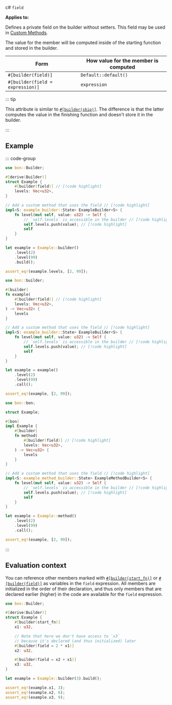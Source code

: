 c# `field`

**Applies to:** <Badge type="warning" text="struct fields"/> <Badge type="warning" text="function arguments"/> <Badge type="warning" text="method arguments"/>

Defines a private field on the builder without setters. This field may be used in [Custom Methods](../../../guide/typestate-api/custom-methods).

The value for the member will be computed inside of the starting function and stored in the builder.

| Form                             | How value for the member is computed |
| -------------------------------- | ------------------------------------ |
| `#[builder(field)]`              | `Default::default()`                 |
| `#[builder(field = expression)]` | `expression`                         |

::: tip

This attribute is similar to [`#[builder(skip)]`](./skip). The difference is that the latter computes the value in the finishing function and doesn't store it in the builder.

:::

## Example

::: code-group

```rust [Struct]
use bon::Builder;

#[derive(Builder)]
struct Example {
    #[builder(field)] // [!code highlight]
    levels: Vec<u32>,
}

// Add a custom method that uses the field // [!code highlight]
impl<S: example_builder::State> ExampleBuilder<S> {
    fn level(mut self, value: u32) -> Self {
        // `self.levels` is accessible in the builder // [!code highlight]
        self.levels.push(value); // [!code highlight]
        self
    }
}

let example = Example::builder()
    .level(2)
    .level(99)
    .build();

assert_eq!(example.levels, [2, 99]);
```

```rust [Function]
use bon::builder;

#[builder]
fn example(
    #[builder(field)] // [!code highlight]
    levels: Vec<u32>,
) -> Vec<u32> {
    levels
}

// Add a custom method that uses the field // [!code highlight]
impl<S: example_builder::State> ExampleBuilder<S> {
    fn level(mut self, value: u32) -> Self {
        // `self.levels` is accessible in the builder // [!code highlight]
        self.levels.push(value); // [!code highlight]
        self
    }
}

let example = example()
    .level(2)
    .level(99)
    .call();

assert_eq!(example, [2, 99]);
```

```rust [Method]
use bon::bon;

struct Example;

#[bon]
impl Example {
    #[builder]
    fn method(
        #[builder(field)] // [!code highlight]
        levels: Vec<u32>,
    ) -> Vec<u32> {
        levels
    }
}

// Add a custom method that uses the field // [!code highlight]
impl<S: example_method_builder::State> ExampleMethodBuilder<S> {
    fn level(mut self, value: u32) -> Self {
        // `self.levels` is accessible in the builder // [!code highlight]
        self.levels.push(value); // [!code highlight]
        self
    }
}

let example = Example::method()
    .level(2)
    .level(99)
    .call();

assert_eq!(example, [2, 99]);
```

:::

## Evaluation context

You can reference other members marked with [`#[builder(start_fn)]`](./start_fn) or [`#[builder(field)]`](./field) as variables in the `field` expression. All members are initialized in the order of their declaration, and thus only members that are declared earlier (higher) in the code are available for the `field` expression.

```rust
use bon::Builder;

#[derive(Builder)]
struct Example {
    #[builder(start_fn)]
    x1: u32,

    // Note that here we don't have access to `x3`
    // because it's declared (and thus initialized) later
    #[builder(field = 2 * x1)]
    x2: u32,

    #[builder(field = x2 + x1)]
    x3: u32,
}

let example = Example::builder(3).build();

assert_eq!(example.x1, 3);
assert_eq!(example.x2, 6);
assert_eq!(example.x3, 9);
```
